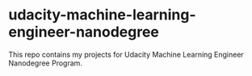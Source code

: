 # udacity-machine-learning-engineer-nanodegree
This repo contains my projects for Udacity Machine Learning Engineer Nanodegree Program.
